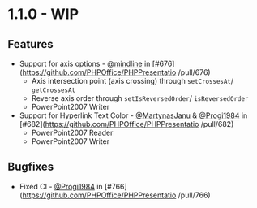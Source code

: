 # 1.1.0 - WIP

## Features

- Support for axis options - [@mindline](https://github.com/mindline-analytics) in [#676](https://github.com/PHPOffice/PHPPresentatio /pull/676)
    - Axis intersection point (axis crossing) through `setCrossesAt`/ `getCrossesAt`
    - Reverse axis order through `setIsReversedOrder`/ `isReversedOrder`
    - PowerPoint2007 Writer
- Support for Hyperlink Text Color - [@MartynasJanu](https://github.com/MartynasJanu) & [@Progi1984](https://github.com/Progi1984) in [#682](https://github.com/PHPOffice/PHPPresentatio /pull/682)
    - PowerPoint2007 Reader
    - PowerPoint2007 Writer

## Bugfixes

- Fixed CI - [@Progi1984](https://github.com/Progi1984) in [#766](https://github.com/PHPOffice/PHPPresentatio /pull/766)